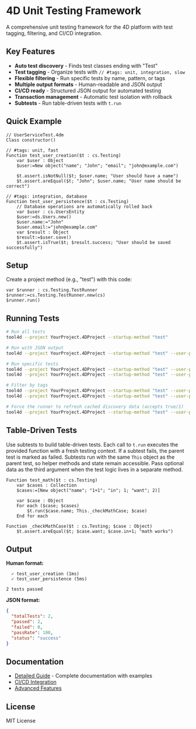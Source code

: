 # 4D Unit Testing Framework

A comprehensive unit testing framework for the 4D platform with test tagging, filtering, and CI/CD integration.

## Key Features

- **Auto test discovery** - Finds test classes ending with "Test"
- **Test tagging** - Organize tests with `// #tags: unit, integration, slow`
- **Flexible filtering** - Run specific tests by name, pattern, or tags
- **Multiple output formats** - Human-readable and JSON output
- **CI/CD ready** - Structured JSON output for automated testing
- **Transaction management** - Automatic test isolation with rollback
- **Subtests** - Run table-driven tests with `t.run`

## Quick Example

```4d
// UserServiceTest.4dm
Class constructor()

// #tags: unit, fast
Function test_user_creation($t : cs.Testing)
    var $user : Object
    $user:=New object("name"; "John"; "email"; "john@example.com")
    
    $t.assert.isNotNull($t; $user.name; "User should have a name")
    $t.assert.areEqual($t; "John"; $user.name; "User name should be correct")

// #tags: integration, database
Function test_user_persistence($t : cs.Testing)
    // Database operations are automatically rolled back
    var $user : cs.UsersEntity
    $user:=ds.Users.new()
    $user.name:="John"
    $user.email:="john@example.com"
    var $result : Object
    $result:=$user.save()
    $t.assert.isTrue($t; $result.success; "User should be saved successfully")
```

## Setup

Create a project method (e.g., "test") with this code:

```4d
var $runner : cs.Testing.TestRunner
$runner:=cs.Testing.TestRunner.new(cs)
$runner.run()
```

## Running Tests

```bash
# Run all tests
tool4d --project YourProject.4DProject --startup-method "test"

# Run with JSON output
tool4d --project YourProject.4DProject --startup-method "test" --user-param "format=json"

# Run specific tests
tool4d --project YourProject.4DProject --startup-method "test" --user-param "test=UserServiceTest"
tool4d --project YourProject.4DProject --startup-method "test" --user-param "test=UserServiceTest.test_user_creation"

# Filter by tags
tool4d --project YourProject.4DProject --startup-method "test" --user-param "tags=unit"
tool4d --project YourProject.4DProject --startup-method "test" --user-param "tags=unit excludeTags=slow"

# Force the runner to refresh cached discovery data (accepts true/1)
tool4d --project YourProject.4DProject --startup-method "test" --user-param "refreshCache=true"
```

## Table-Driven Tests

Use subtests to build table-driven tests. Each call to `t.run` executes the provided function with a fresh testing context. If a subtest fails, the parent test is marked as failed. Subtests run with the same `This` object as the parent test, so helper methods and state remain accessible. Pass optional data as the third argument when the test logic lives in a separate method.

```4d
Function test_math($t : cs.Testing)
    var $cases : Collection
    $cases:=[New object("name"; "1+1"; "in"; 1; "want"; 2)]

    var $case : Object
    For each ($case; $cases)
        $t.run($case.name; This._checkMathCase; $case)
    End for each

Function _checkMathCase($t : cs.Testing; $case : Object)
    $t.assert.areEqual($t; $case.want; $case.in+1; "math works")
```

## Output

**Human format:**
```
  ✓ test_user_creation (1ms)
  ✓ test_user_persistence (5ms)

2 tests passed
```

**JSON format:**
```json
{
  "totalTests": 2,
  "passed": 2,
  "failed": 0,
  "passRate": 100,
  "status": "success"
}
```

## Documentation

- [Detailed Guide](docs/guide.md) - Complete documentation with examples
- [CI/CD Integration](docs/guide.md#cicd-integration)
- [Advanced Features](docs/guide.md#test-tagging)

## License

MIT License
